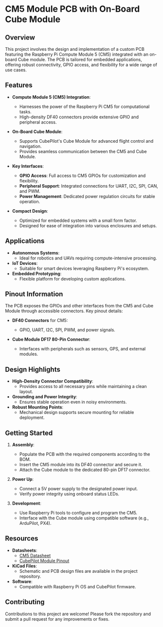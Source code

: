 # CM5 Module PCB with On-Board Cube Module

## Overview
This project involves the design and implementation of a custom PCB featuring the Raspberry Pi Compute Module 5 (CM5) integrated with an on-board Cube module. The PCB is tailored for embedded applications, offering robust connectivity, GPIO access, and flexibility for a wide range of use cases.

## Features
- **Compute Module 5 (CM5) Integration**:
  - Harnesses the power of the Raspberry Pi CM5 for computational tasks.
  - High-density DF40 connectors provide extensive GPIO and peripheral access.

- **On-Board Cube Module**:
  - Supports CubePilot's Cube Module for advanced flight control and navigation.
  - Provides seamless communication between the CM5 and Cube Module.

- **Key Interfaces**:
  - **GPIO Access**: Full access to CM5 GPIOs for customization and flexibility.
  - **Peripheral Support**: Integrated connections for UART, I2C, SPI, CAN, and PWM.
  - **Power Management**: Dedicated power regulation circuits for stable operation.

- **Compact Design**:
  - Optimized for embedded systems with a small form factor.
  - Designed for ease of integration into various enclosures and setups.

## Applications
- **Autonomous Systems**:
  - Ideal for robotics and UAVs requiring compute-intensive processing.
- **IoT Devices**:
  - Suitable for smart devices leveraging Raspberry Pi's ecosystem.
- **Embedded Prototyping**:
  - Flexible platform for developing custom applications.

## Pinout Information
The PCB exposes the GPIOs and other interfaces from the CM5 and Cube Module through accessible connectors. Key pinout details:

- **DF40 Connectors** for CM5:
  - GPIO, UART, I2C, SPI, PWM, and power signals.
  
- **Cube Module DF17 80-Pin Connector**:
  - Interfaces with peripherals such as sensors, GPS, and external modules.

## Design Highlights
- **High-Density Connector Compatibility**:
  - Provides access to all necessary pins while maintaining a clean layout.
- **Grounding and Power Integrity**:
  - Ensures stable operation even in noisy environments.
- **Robust Mounting Points**:
  - Mechanical design supports secure mounting for reliable deployment.

## Getting Started
1. **Assembly**:
   - Populate the PCB with the required components according to the BOM.
   - Insert the CM5 module into its DF40 connector and secure it.
   - Attach the Cube module to the dedicated 80-pin DF17 connector.

2. **Power Up**:
   - Connect a 5V power supply to the designated power input.
   - Verify power integrity using onboard status LEDs.

3. **Development**:
   - Use Raspberry Pi tools to configure and program the CM5.
   - Interface with the Cube module using compatible software (e.g., ArduPilot, PX4).

## Resources
- **Datasheets**:
  - [CM5 Datasheet](https://datasheets.raspberrypi.com/cm5/cm5-datasheet.pdf)
  - [CubePilot Module Pinout](https://docs.cubepilot.org/)
- **KiCad Files**:
  - Schematic and PCB design files are available in the project repository.
- **Software**:
  - Compatible with Raspberry Pi OS and CubePilot firmware.

## Contributing
Contributions to this project are welcome! Please fork the repository and submit a pull request for any improvements or fixes.

